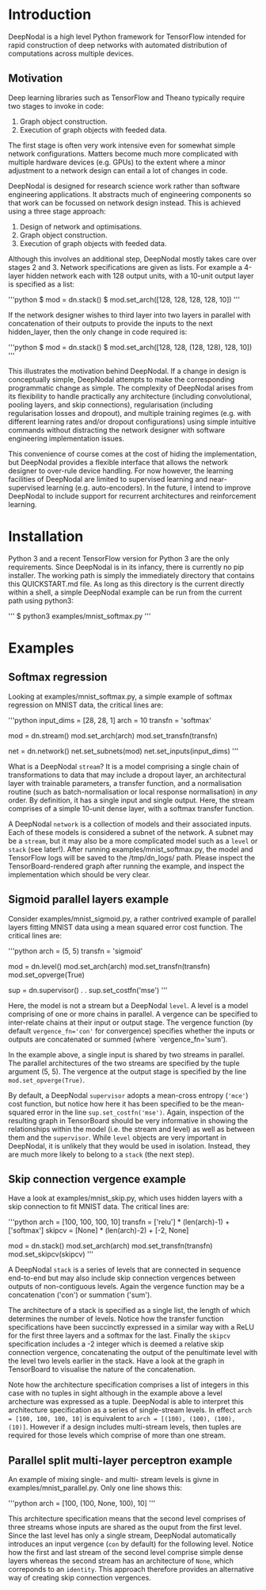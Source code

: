 # Introduction

DeepNodal is a high level Python framework for TensorFlow intended for rapid construction of deep networks with
automated distribution of computations across multiple devices.

## Motivation

Deep learning libraries such as TensorFlow and Theano typically require two stages to invoke in code:

1. Graph object construction.
2. Execution of graph objects with feeded data.

The first stage is often very work intensive even for somewhat simple network configurations. Matters become much more
complicated with multiple hardware devices (e.g. GPUs) to the extent where a minor adjustment to a network design can
entail a lot of changes in code.

DeepNodal is designed for research science work rather than software engineering applications. It abstracts much of
engineering components so that work can be focussed on network design instead. This is achieved using a three stage
approach:

1. Design of network and optimisations.
2. Graph object construction.
3. Execution of graph objects with feeded data.

Although this involves an additional step, DeepNodal mostly takes care over stages 2 and 3. Network specifications are
given as lists. For example a 4-layer hidden network each with 128 output units, with a 10-unit output layer is
specified as a list:

'''python
$ mod = dn.stack() 
$ mod.set_arch([128, 128, 128, 128, 10])
'''

If the network designer wishes to third layer into two layers in parallel with concatenation of their outputs to provide
the inputs to the next hidden_layer, then the only change in code required is:

'''python
$ mod = dn.stack() 
$ mod.set_arch([128, 128, (128, 128), 128, 10])
'''

This illustrates the motivation behind DeepNodal. If a change in design is conceptually simple, DeepNodal attempts to
make the corresponding programmatic change as simple. The complexity of DeepNodal arises from its flexibility to handle
practically any architecture (including convolutional, pooling layers, and skip connections), regularisation (including
regularisation losses and dropout), and multiple training regimes (e.g. with different learning rates and/or dropout
configurations) using simple intuitive commands without distracting the network designer with software engineering
implementation issues. 

This convenience of course comes at the cost of hiding the implementation, but DeepNodal provides a flexible interface
that allows the network designer to over-rule device handling. For now however, the learning facilities of DeepNodal are
limited to supervised learning and near-supervised learning (e.g. auto-encoders). In the future, I intend to improve
DeepNodal to include support for recurrent architectures and reinforcement learning.

# Installation

Python 3 and a recent TensorFlow version for Python 3 are the only requirements. Since DeepNodal is in its infancy,
there is currently no pip installer. The working path is simply the immediately directory that contains this
QUICKSTART.md file. As long as this directory is the current directly within a shell, a simple DeepNodal
example can be run from the current path using python3:

'''
$ python3 examples/mnist_softmax.py
'''

# Examples

## Softmax regression

Looking at examples/mnist_softmax.py, a simple example of softmax regression on MNIST data, the critical lines are:

'''python
input_dims = [28, 28, 1]
arch = 10
transfn = 'softmax'

  mod = dn.stream()
  mod.set_arch(arch)
  mod.set_transfn(transfn)

  net = dn.network()
  net.set_subnets(mod)
  net.set_inputs(input_dims)
'''

What is a DeepNodal `stream`? It is a model comprising a single chain of transformations to data that may include a
dropout layer, an architectural layer with trainable parameters, a transfer function, and a normalisation routine (such
as batch-normalisation or local response normalisation) in _any_ order. By definition, it has a single input and single
output. Here, the stream comprises of a simple 10-unit dense layer, with a softmax transfer function.

A DeepNodal `network` is a collection of models and their associated inputs. Each of these models is considered a subnet
of the network. A subnet may be a `stream`, but it may also be a more complicated model such as a `level` or `stack`
(see later!). After running examples/mnist_softmax.py, the model and TensorFlow logs will be saved to the /tmp/dn_logs/
path. Please inspect the TensorBoard-rendered graph after running the example, and inspect the implementation which
should be very clear.

## Sigmoid parallel layers example

Consider examples/mnist_sigmoid.py, a rather contrived example of parallel layers fitting MNIST data using a mean
squared error cost function. The critical lines are:

'''python
arch = (5, 5)
transfn = 'sigmoid'

  mod = dn.level()
  mod.set_arch(arch)
  mod.set_transfn(transfn)
  mod.set_opverge(True)

  sup = dn.supervisor()
  .
  .
  sup.set_costfn('mse')
'''

Here, the model is not a stream but a DeepNodal `level`. A level is a model comprising of one or more chains in
parallel. A vergence can be specified to inter-relate chains at their input or output stage. The vergence function (by
default `vergence_fn='con'` for convergence) specifies whether the inputs or outputs are concatenated or summed (where
`vergence_fn='sum'). 

In the example above, a single input is shared by two streams in parallel. The parallel architectures of the two streams
are specified by the tuple argument (5, 5). The vergence at the output stage is specified by the line
`mod.set_opverge(True)`.

By default, a DeepNodal `supervisor` adopts a mean-cross entropy (`'mce'`) cost function, but notice how here it has been
specified to be the mean-squared error in the line `sup.set_costfn('mse')`. Again, inspection of the resulting graph in
TensorBoard should be very informative in showing the relationships within the model (i.e. the stream and level) as well
as between them and the `supervisor`. While `level` objects are very important in DeepNodal, it is unlikely that they
would be used in isolation. Instead, they are much more likely to belong to a `stack` (the next step).

## Skip connection vergence example

Have a look at examples/mnist_skip.py, which uses hidden layers with a skip connection to fit MNIST data. The critical
lines are:

'''python
arch = [100, 100, 100, 10]
transfn = ['relu'] * (len(arch)-1) + ['softmax']
skipcv = [None] * (len(arch)-2) + [-2, None]

  mod = dn.stack()
  mod.set_arch(arch)
  mod.set_transfn(transfn)
  mod.set_skipcv(skipcv)
'''

A DeepNodal `stack` is a series of levels that are connected in sequence end-to-end but may also include skip
connection vergences between outputs of non-contiguous levels. Again the vergence function may be a concatenation
('con') or summation ('sum').

The architecture of a stack is specified as a single list, the length of which determines the number of levels. Notice
how the transfer function specifications have been succinctly expressed in a similar way with a ReLU for the first three
layers and a softmax for the last. Finally the `skipcv` specification includes a -2 integer which is deemed a relative
skip connection vergence, concatenating the output of the penultimate level with the level two levels earlier in the
stack. Have a look at the graph in TensorBoard to visualise the nature of the concatenation.

Note how the architecture specification comprises a list of integers in this case with no tuples in sight although in
the example above a level archecture was expressed as a tuple. DeepNodal is able to interpret this architecture
specification as a series of single-stream levels. In effect `arch = [100, 100, 100, 10]` is equivalent to `arch =
[(100), (100), (100), (10)]`. However if a design includes multi-stream levels, then tuples are required for those
levels which comprise of more than one stream.

## Parallel split multi-layer perceptron example

An example of mixing single- and multi- stream levels is givne in examples/mnist_parallel.py. Only one line shows this:

'''python
arch = [100, (100, None, 100), 10]
'''

This architecture specification means that the second level comprises of three streams whose inputs are shared as the
ouput from the first level. Since the last level has only a single stream, DeepNodal automatically introduces an input
vergence (`con` by default) for the following level.  Notice how the first and last stream of the second level comprise
simple dense layers whereas the second stream has an architecture of `None`, which correponds to an `identity`. This
approach therefore provides an alternative way of creating skip connection vergences.

